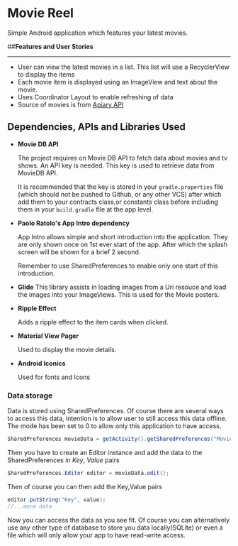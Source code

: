 # Movie Reel

Simple Android application which features your latest movies.

##__Features and User Stories__
___

+ User can view the latest movies in a list. This list will use a RecyclerView to display the items
+ Each movie item is displayed using an ImageView and text about the movie.
+ Uses Coordinator Layout to enable refreshing of data
+ Source of movies is from [Apiary API](https://www.themoviedb.org)

## Dependencies, APIs and Libraries Used

+ __Movie DB API__
    
    The project requires on Movie DB API to fetch data about movies and tv shows. An API key is needed. This key is used to retrieve data from MovieDB API.
    
    It is recommended that the key is stored in your `gradle.properties` file (which should not be pushed to Github, or any other VCS) after which add them to your contracts class,or constants class before including them in your `build.gradle` file at the app level.
    
+ __Paolo Ratolo's App Intro dependency__
    
    App Intro allows simple and short introduction into the application. They are only shown once on 1st ever start of the app. After which the splash screen will be shown for a brief 2 second.
    
    Remember to use SharedPreferences to enable only one start of this introduction.

+ __Glide__
    This library assists in loading images from a Uri resouce and load the images into your ImageViews. This is used for the Movie posters.
    
+ __Ripple Effect__
    
    Adds a ripple effect to the item cards when clicked.
    
+ __Material View Pager__
    
    Used to display the movie details.

+ __Android Iconics__

    Used for fonts and Icons
    
### Data storage
    
Data is stored using SharedPreferences. Of course there are several ways to access this data, intention is to allow user to still access this data offline. 
The mode has been set to 0 to allow only this application to have access.

``` java
SharedPreferences movieData = getActivity().getSharedPreferences("MovieData",0);
```

Then you have to create an Editor instance and add the data to the SharedPreferences in *Key*, *Value* pairs

``` java
SharedPreferences.Editor editor = movieData.edit();
```

Then of course you can then add the Key,Value pairs

``` java
editor.putString("Key", value);
//...more data
```

Now you can access the data as you see fit. Of course you can alternatively use any other type of database to store you data locally(SQLite) or even a file which will only allow your app to have read-write access.
